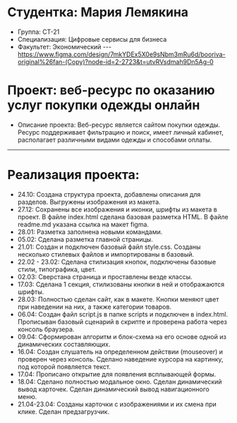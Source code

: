 # Студентка: Мария Лемякина
- Группа: СТ-21
- Специализация: Цифровые сервисы для бизнеса
- Факультет: Экономический
--- https://www.figma.com/design/7mkYDEx5X0e9sNbm3mRu6d/booriva-original%26fan-(Copy)?node-id=2-2723&t=utvRVsdmah9Dn5Ag-0
# Проект: веб-ресурс по оказанию услуг покупки одежды онлайн
- Описание проекта: Веб-ресурс является сайтом покупки одежды. Ресурс поддерживает фильтрацию и поиск, имеет личный кабинет, располагает различными видами одежды и способами оплаты.
---
# Реализация проекта:
- 24.10: Создана структура проекта, добавлены описания для разделов. Выгружены изображения из макета.
- 27.12: Сохранены все изображения и иконки, шрифты из макета в проект. В файле index.html сделана базовая разметка HTML. В файле readme.md указана ссылка на макет figma.
- 28.01: Разметка заполнена новыми командами.
- 05.02: Сделана разметка главной страницы.
- 21.01: Создан и подключен базовый файл style.css. Созданы несколько стилевых файлов и импортированы в базовый.
- 22.02 - 23.02: Сделана стилизация кнопок, подключены базовые стили, типографика, цвет.
- 02.03: Сверстана страница и проставлены везде классы.
- 17.03: Сделана 1 секция, стилизованы кнопки в ней и отображаются шрифты.
- 28.03: Полностью сделан сайт, как в макете. Кнопки меняют цвет при наведении на них, а также категории товаров.
- 06.04: Создан файл script.js в папке scripts и подключен в index.html. Прописыван базовый сценарий в скрипте и проверена работа через консоль браузера.
- 09.04: Сформирован алгоритм и блок-схема на его основе одной из динамических составляющих.
- 16.04: Создан слушатель на определенном действии (mouseover) и проверен через консоль. Сделано наведение курсора на картинку, под которой появляется текст.
- 17.04: Прописано открытие для появления всплывающей формы.
- 18.04: Сделано полностью модальное окно. Сделан динамический вывод карточек. Сделан динамический вывод навигационного меню.
- 21.04-23.04: Созданы карточки с изображениями и их смена при клике. Сделан предзагрузчик.

